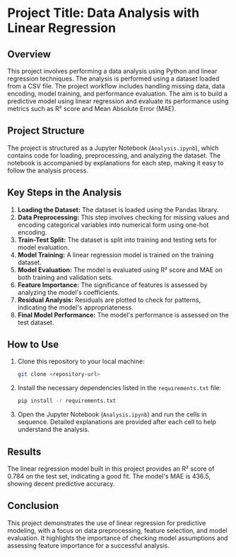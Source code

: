 # Project Title: Data Analysis with Linear Regression

## Overview
This project involves performing a data analysis using Python and linear regression techniques. The analysis is performed using a dataset loaded from a CSV file. The project workflow includes handling missing data, data encoding, model training, and performance evaluation. The aim is to build a predictive model using linear regression and evaluate its performance using metrics such as R² score and Mean Absolute Error (MAE).

## Project Structure
The project is structured as a Jupyter Notebook (`Analysis.ipynb`), which contains code for loading, preprocessing, and analyzing the dataset. The notebook is accompanied by explanations for each step, making it easy to follow the analysis process.

## Key Steps in the Analysis
1. **Loading the Dataset:** The dataset is loaded using the Pandas library.
2. **Data Preprocessing:** This step involves checking for missing values and encoding categorical variables into numerical form using one-hot encoding.
3. **Train-Test Split:** The dataset is split into training and testing sets for model evaluation.
4. **Model Training:** A linear regression model is trained on the training dataset.
5. **Model Evaluation:** The model is evaluated using R² score and MAE on both training and validation sets.
6. **Feature Importance:** The significance of features is assessed by analyzing the model's coefficients.
7. **Residual Analysis:** Residuals are plotted to check for patterns, indicating the model's appropriateness.
8. **Final Model Performance:** The model's performance is assessed on the test dataset.

## How to Use
1. Clone this repository to your local machine:
   ```bash
   git clone <repository-url>
   ```
2. Install the necessary dependencies listed in the `requirements.txt` file:
   ```bash
   pip install -r requirements.txt
   ```
3. Open the Jupyter Notebook (`Analysis.ipynb`) and run the cells in sequence. Detailed explanations are provided after each cell to help understand the analysis.

## Results
The linear regression model built in this project provides an R² score of 0.784 on the test set, indicating a good fit. The model's MAE is 436.5, showing decent predictive accuracy.

## Conclusion
This project demonstrates the use of linear regression for predictive modeling, with a focus on data preprocessing, feature selection, and model evaluation. It highlights the importance of checking model assumptions and assessing feature importance for a successful analysis.

